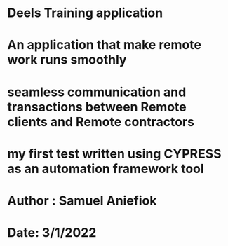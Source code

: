 # Deels Training application
# An application that make remote work runs smoothly 
# seamless communication and transactions between Remote clients and Remote    contractors
# my first test written using CYPRESS as an automation framework tool 
# Author : Samuel Aniefiok 
# Date: 3/1/2022